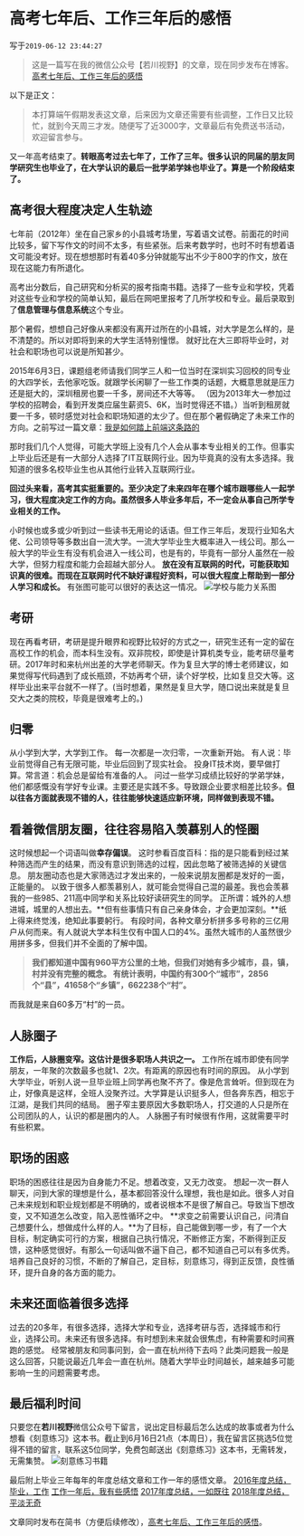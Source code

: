 # 高考七年后、工作三年后的感悟

写于`2019-06-12 23:44:27`

>这是一篇写在我的微信公众号【若川视野】的文章，现在同步发布在博客。 [高考七年后、工作三年后的感悟](https://mp.weixin.qq.com/s?__biz=MzA5MjQwMzQyNw==&mid=2650744481&idx=1&sn=8a9599fe22d7b89afd65d1e72763be34&chksm=8866252dbf11ac3b6e39848004dc58950a96140be9ac83158a4c2e166d0ef41b6d0febe94507&token=666904113&lang=zh_CN#rd)

以下是正文：

>本打算端午假期发表这文章，后来因为文章还需要有些调整，工作日又比较忙，就到今天周三才发。随便写了近3000字，文章最后有免费送书活动，欢迎留言参与。

又一年高考结束了。**转眼高考过去七年了，工作了三年。很多认识的同届的朋友同学研究生也毕业了，在大学认识的最后一批学弟学妹也毕业了。算是一个阶段结束了。**

## 高考很大程度决定人生轨迹

七年前（2012年）坐在自己家乡的小县城考场里，写着语文试卷。前面花的时间比较多，留下写作文的时间不太多，有些紧张。后来考数学时，也时不时有想着语文可能没考好。现在想想那时有着40多分钟就能写出不少于800字的作文，放在现在这能力有所退化。

高考出分数后，自己研究和分析买的报考指南书籍。选择了一些专业和学校，凭着对这些专业和学校的简单认知，最后在网吧里报考了几所学校和专业。最后录取到了**信息管理与信息系统**这个专业。

那个暑假，想想自己好像从来都没有离开过所在的小县城，对大学是怎么样的，是不清楚的。所以对即将到来的大学生活特别憧憬。
就好比在大三即将毕业时，对社会和职场也可以说是所知甚少。

2015年6月3日，课题组老师请我们同学三人和一位当时在深圳实习回校的同专业的大四学长，去他家吃饭。就跟学长闲聊了一些工作类的话题，大概意思就是压力还是挺大的，深圳租房也要一千多，房间还不大等等。
（因为2013年大一参加过学校的招聘会，看到开发类应届生薪资5、6K，当时觉得还不错。）当听到租房就要一千多，顿时感觉对社会和职场知道的太少了。但在那个暑假确定了未来工作的方向。之前写过一篇文章：[我是如何踏上前端这条路的](https://www.jianshu.com/p/e5a0f3673ecc)

那时我们几个人觉得，可能大学班上没有几个人会从事本专业相关的工作。但事实上毕业后还是有一大部分人选择了IT互联网行业。因为毕竟真的没有太多选择。我知道的很多名校毕业生也从其他行业转入互联网行业。

**回过头来看，高考其实挺重要的。至少决定了未来四年在哪个城市跟哪些人一起学习，很大程度决定工作的方向。虽然很多人毕业多年后，不一定会从事自己所学专业相关的工作。**

小时候也或多或少听到过一些读书无用论的话语。但工作三年后，发现行业知名大佬、公司领导等多数出自一流大学。一流大学毕业生大概率进入一线公司。那么一般大学的毕业生有没有机会进入一线公司，也是有的，毕竟有一部分人虽然在一般大学，但努力程度和能力会超越大部分人。
**放在没有互联网的时代，可能获取知识真的很难。而现在互联网时代不缺好课程好资料，可以很大程度上帮助到一部分人学习和成长。**
有张图可能可以很好的表达这一情况。
![学校与能力关系图](./level.png)

## 考研
现在再看考研，考研是提升眼界和视野比较好的方式之一，研究生还有一定的留在高校工作的机会，而本科生没有。双非院校，即使是计算机类专业，能考研尽量考研。2017年时和来杭州出差的大学老师聊天。作为复旦大学的博士老师建议，如果觉得写代码遇到了成长瓶颈，不妨再考个研，读个好学校，比如复旦交大等。这样毕业出来平台就不一样了。(当时想着，果然是复旦大学，随口说出来就是复旦交大之类的院校，毕竟是很难考上的。)

## 归零

从小学到大学，大学到工作。
每一次都是一次归零，一次重新开始。
有人说：毕业前觉得自己有无限可能，毕业后回到了现实社会。
投身IT技术岗，要早做打算。常言道：机会总是留给有准备的人。
问过一些学习成绩比较好的学弟学妹，他们都感慨没有学好专业课。主要还是实践不多。导致跟企业要求相差比较多。**但以往各方面就表现不错的人，往往能够快速适应新环境，同样做到表现不错。**

## 看着微信朋友圈，往往容易陷入羡慕别人的怪圈

这时候想起一个词语叫做**幸存偏误**。
这时参看百度百科：指的是只能看到经过某种筛选而产生的结果，而没有意识到筛选的过程，因此忽略了被筛选掉的关键信息。
朋友圈动态也是大家筛选过才发出来的，一般来说朋友圈都是发好的一面，正能量的。
以致于很多人都羡慕别人，就可能会觉得自己混的最差。我也会羡慕我的一些985、211高中同学和关系比较好读研究生的同学。
正所谓：城外的人想进城，城里的人想出去。**但有些事情只有自己亲身体会，才会更加深刻。**纸上得来终觉浅，绝知此事要躬行。
有段时间，各种文章分析拼多多号称的三亿用户从何而来。有人就说大学本科生仅有中国人口的4%。虽然大城市的人虽然很少用拼多多，但我们并不全面的了解中国。
>**我们都知道中国有960平方公里的土地，但我们对她有多少城市，县，镇，村并没有完整的概念。
有统计表明，中国约有300个“城市”，2856个“县”，41658个“乡镇”，662238个“村”。**

而我就是来自60多万“村”的一员。

## 人脉圈子

**工作后，人脉圈变窄。这估计是很多职场人共识之一。**
工作所在城市即使有同学朋友，一年聚的次数最多也就1、2次。有距离的原因也有时间的原因。
从小学到大学毕业，听别人说一旦毕业班上同学再也聚不齐了。像是危言耸听。但到现在为止，好像真是这样，全班人没聚齐过。大学算是认识挺多人，但各奔东西，相忘于江湖，是我们共同的结局。
圈子窄主要原因大多数职场人，打交道的人只是所在公司团队的人，认识的都是圈内的人。
人脉圈子有时候很有作用，这就需要平时有些积累。

## 职场的困惑

职场的困惑往往是因为自身能力不足。想着改变，又无力改变。
想起一次一群人聊天，问到大家的理想是什么，基本都回答没什么理想，我也是如此。很多人对自己未来规划和职业规划都是不明确的，或者说根本不是很了解自己。导致当下想改变，又不知道怎么改变，陷入恶性循环之中。
**求变之前需要认识自己，问清自己想要什么，想做成什么样的人。**为了目标，自己能做到哪一步，有了一个大目标，制定确实可行的方案，根据自己执行情况，不断修正方案，不断得到正反馈，这种感觉很好。有那么一句话叫做不逼下自己，都不知道自己可以有多优秀。
培养自己良好的习惯，不断的了解自己，定目标，刻意练习，得到正反馈，良性循环，提升自身的各方面的能力。

## 未来还面临着很多选择

过去的20多年，有很多选择，选择大学和专业，选择考研与否，选择城市和行业，选择公司。未来还有很多选择。有时想到未来就会很焦虑，有种需要和时间赛跑的感觉。
经常被朋友和同事问到，会一直在杭州待下去吗？此类问题我一般是这么回答，只能说最近几年会一直在杭州。随着大学毕业时间越长，越来越多可能影响一生的问题需要考虑。

## 最后福利时间

只要您在**若川视野**微信公众号下留言，说出定目标最后怎么达成的故事或者为什么想看《刻意练习》这本书。截止到6月16日21点（本周日），我在留言区挑选5位觉得不错的留言，联系这5位同学，免费包邮送出《刻意练习》这本书，无需转发，无需集赞。
![刻意练习书籍](./books.jpg)

最后附上毕业三年每年的年度总结文章和工作一年的感悟文章。
[2016年度总结，毕业，工作](https://www.jianshu.com/p/cea7ecd71f14)
[工作一年后，我有些感悟](https://www.jianshu.com/p/0b29cc65dc82)
[2017年度总结，一如既往](https://www.jianshu.com/p/71b5730dc606)
[2018年度总结，平淡无奇](https://www.jianshu.com/p/a9c7aae40e64)

文章同时发布在简书（方便后续修改），[高考七年后、工作三年后的感悟](https://www.jianshu.com/p/edf9d76596d2)。
